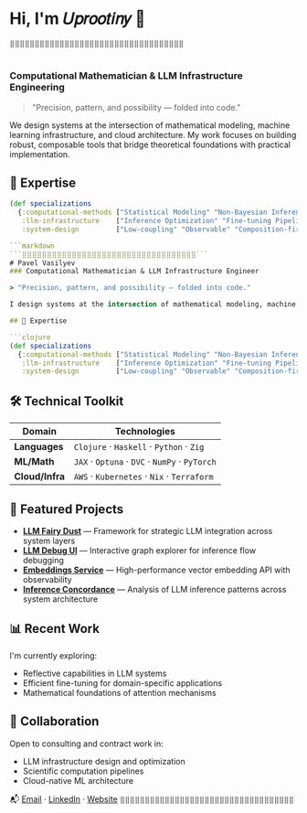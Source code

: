 # Hi, I'm 𝑈𝑝𝑟𝑜𝑜𝑡𝑖𝑛𝑦 👋


```⣿⣿⣿⣿⣿⣿⣿⣿⣿⣿⣿⣿⣿⣿⣿⣿⣿⣿⣿⣿⣿⣿⣿⣿⣿⣿⣿⣿⣿⣿⣿⣿⣿⣿⣿```
# 
### Computational Mathematician & LLM Infrastructure Engineering

> "Precision, pattern, and possibility — folded into code."

We design systems at the intersection of mathematical modeling, machine learning infrastructure, and cloud architecture. My work focuses on building robust, composable tools that bridge theoretical foundations with practical implementation.

## 🔬 Expertise

```clojure
(def specializations
  {:computational-methods ["Statistical Modeling" "Non-Bayesian Inference" "Causal Analysis"]
   :llm-infrastructure    ["Inference Optimization" "Fine-tuning Pipelines" "Traceable Systems"]
   :system-design         ["Low-coupling" "Observable" "Composition-first"]})

```markdown
```⣿⣿⣿⣿⣿⣿⣿⣿⣿⣿⣿⣿⣿⣿⣿⣿⣿⣿⣿⣿⣿⣿⣿⣿⣿⣿⣿⣿⣿⣿⣿⣿⣿⣿⣿```
# Pavel Vasilyev
### Computational Mathematician & LLM Infrastructure Engineer

> "Precision, pattern, and possibility — folded into code."

I design systems at the intersection of mathematical modeling, machine learning infrastructure, and cloud architecture. My work focuses on building robust, composable tools that bridge theoretical foundations with practical implementation.

## 🔬 Expertise

```clojure
(def specializations
  {:computational-methods ["Statistical Modeling" "Non-Bayesian Inference" "Causal Analysis"]
   :llm-infrastructure    ["Inference Optimization" "Fine-tuning Pipelines" "Traceable Systems"]
   :system-design         ["Low-coupling" "Observable" "Composition-first"]})
```

## 🛠️ Technical Toolkit

| Domain | Technologies |
|--------|-------------|
| **Languages** | `Clojure` · `Haskell` · `Python` · `Zig` |
| **ML/Math** | `JAX` · `Optuna` · `DVC` · `NumPy` · `PyTorch` |
| **Cloud/Infra** | `AWS` · `Kubernetes` · `Nix` · `Terraform` |

## 🚀 Featured Projects

- [**LLM Fairy Dust**](https://github.com/uprootiny/llm-fairy-dust) — Framework for strategic LLM integration across system layers
- [**LLM Debug UI**](https://github.com/uprootiny/llm-debug) — Interactive graph explorer for inference flow debugging
- [**Embeddings Service**](https://github.com/uprootiny/embeddings-service) — High-performance vector embedding API with observability
- [**Inference Concordance**](https://github.com/uprootiny/inference-concordance) — Analysis of LLM inference patterns across system architecture

## 📊 Recent Work

I'm currently exploring:
- Reflective capabilities in LLM systems
- Efficient fine-tuning for domain-specific applications
- Mathematical foundations of attention mechanisms

## 🤝 Collaboration

Open to consulting and contract work in:
- LLM infrastructure design and optimization
- Scientific computation pipelines
- Cloud-native ML architecture

📬 [Email](mailto:marchdown@gmail.com) · [LinkedIn](https://www.linkedin.com/in/pavel-vasilyev-65105b149/) · [Website](https://marchdown.github.io)
```⣿⣿⣿⣿⣿⣿⣿⣿⣿⣿⣿⣿⣿⣿⣿⣿⣿⣿⣿⣿⣿⣿⣿⣿⣿⣿⣿⣿⣿⣿⣿⣿⣿⣿⣿```
```

